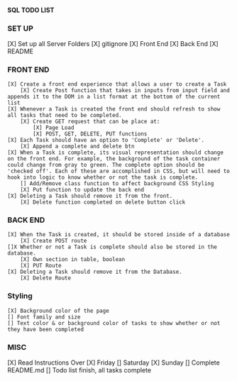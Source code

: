 #### SQL TODO LIST

### SET UP
[X] Set up all Server Folders
    [X]  gitignore
    [X]  Front End
    [X]  Back End
    [X]  README

### FRONT END
    [X] Create a front end experience that allows a user to create a Task
        [X] Create Post function that takes in inputs from input field and appends it to the DOM in a list format at the bottom of the current list
    [X] Whenever a Task is created the front end should refresh to show all tasks that need to be completed.
        [X] Create GET request that can be place at:
            [X] Page Load
            [X] POST, GET, DELETE, PUT functions
    [X] Each Task should have an option to 'Complete' or 'Delete'.
        [X] Append a complete and delete btn
    [X] When a Task is complete, its visual representation should change on the front end. For example, the background of the task container could change from gray to green. The complete option should be 'checked off'. Each of these are accomplished in CSS, but will need to hook into logic to know whether or not the task is complete.
        [] Add/Remove class function to affect background CSS Styling
        [X] Put function to update the back end
    [X] Deleting a Task should remove it from the front.
        [X] Delete function completed on delete button click

### BACK END
    [X] When the Task is created, it should be stored inside of a database
        [X] Create POST route
    []X Whether or not a Task is complete should also be stored in the database.
        [X] Own section in table, boolean
        [X] PUT Route
    [X] Deleting a Task should remove it from the Database.
        [X] Delete Route

### Styling
    [X] Background color of the page
    [] Font family and size
    [] Text color & or background color of tasks to show whether or not they have been completed


### MISC
[X] Read Instructions Over
    [X] Friday
    [] Saturday
    [X] Sunday
[] Complete README.md
[] Todo list finish, all tasks complete